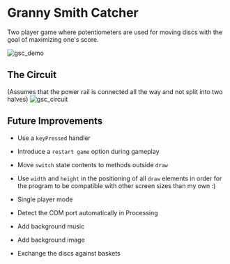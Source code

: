 # Granny Smith Catcher
Two player game where potentiometers are used for moving discs with the goal of maximizing one's score.

![gsc_demo](https://user-images.githubusercontent.com/53935544/114306988-04454d80-9ade-11eb-8c20-46e4ebc8da01.gif)

## The Circuit
(Assumes that the power rail is connected all the way and not split into two halves)
![gsc_circuit](https://user-images.githubusercontent.com/53935544/113572093-dcef0c00-9617-11eb-8b9d-cd33b6af5228.png)

## Future Improvements
+ Use a `keyPressed` handler

+ Introduce a `restart game` option during gameplay

+ Move `switch` state contents to methods outside `draw`

+ Use `width` and `height` in the positioning of all `draw` elements in order for the program
    to be compatible with other screen sizes than my own :)
  
+ Single player mode

+ Detect the COM port automatically in Processing

+ Add background music

+ Add background image
+ Exchange the discs against baskets









